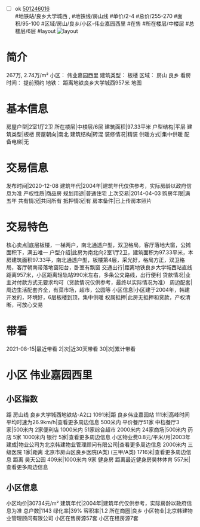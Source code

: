 - [ ] ok [501246016](https://bj.5i5j.com/ershoufang/501246016.html)  
 #地铁站/良乡大学城西 ,  #地铁线/房山线
#单价/2-4 #总价/255-270 #面积/95-100   #区域/房山/良乡/小区-伟业嘉园西里 #在售 #所在楼层/中楼层 #总楼层/6层 #layout 
![layout](http://image2a.5i5j.com/scm/HOUSE_CUSTOMER/ddab8aca681948029463b419c22bf8e3.jpg_P5.jpg) 
# 简介 
 267万,  2.74万/m² 
小区： 伟业嘉园西里
建筑类型： 板楼
区域： 房山 良乡
看房时间： 提前预约
地铁： 距离地铁良乡大学城西957米 地图
# 基本信息 
 房屋户型|2室1厅2卫
所在楼层|中楼层/6层
建筑面积|97.33平米
户型结构|平层
建筑类型|板楼
房屋朝向|南北
建筑结构|砖混
装修情况|精装
供暖方式|集中供暖
配备电梯|无
# 交易信息 
 发布时间|2020-12-08
建筑年代|2004年|建筑年代仅供参考，实际房龄以政府信息为准
产权性质|商品房
规划用途|普通住宅
上次交易|2014-04-03
购房年限|满五年
共有情况|共同所有
抵押情况|有
房本备件|已上传房本照片
# 交易特色 
 核心卖点|底层板楼，一梯两户，南北通透户型，双卫格局，客厅落地大窗，公摊面积下，满五唯一
户型介绍|此房为南北向2室1厅2卫，建筑面积为97.33平米，本房建筑面积97.33平，南北通透户型，板楼第4层，采光好，格局方正，双卫格局，客厅朝南带落地窗阳台，卧室有飘窗
交通出行|距离地铁良乡大学城西站直线距离957米，小区距离轻轨站990米左右，多条公交路线，出行便利
贷款情况|业主对付款方式无要求均可（贷款情况仅供参考，最终以实际情况为准）
周边配套|周边生活配套齐全，有菜市场，超市，公园等
小区信息|小区建于2004年，韩建开发的，环境好，6层板楼到顶，集中供暖
权属抵押|此房无抵押和贷款，产权清晰，可放心交易
# 带看 
 2021-08-15|最近带看	 2|次|近30天带看	 30|次|累计带看
# 小区 伟业嘉园西里
## 小区指数 
 距 房山线 良乡大学城西地铁站-A2口 1091米|距 良乡伟业嘉园站 111米|高峰时间平均时速为26.9km/h|查看更多周边信息
500米内 平价餐厅51家
中档餐厅3家|500米内 2家便利店
1000米内 51家综合超市
2000米内 24家商场|500米内 药店 5家
1000米内 银行 5家|查看更多周边信息
小区物业费0.8元/平米/月|2003年建成|物业公司为北京韩建物业管理顾问有限公司|查看更多周边信息
2000米内 三级医院 1家|距离 北京市房山区良乡医院(A类) (三甲/A类) 1716米|查看更多周边信息
距离 昊天公园 409米|1000米内 9家 健身房
距离最近健身房昊林体育 557米|查看更多周边信息
## 小区信息 
 小区均价|30734元/m²
建筑年代|2004年|建筑年代仅供参考，实际房龄以政府信息为准
总户数|1143
绿化率|39%
容积率|1.2
所在商圈|良乡
小区物业|北京韩建物业管理顾问有限公司
小区在售房源57套
小区在租房源7套
